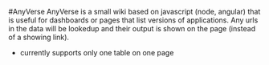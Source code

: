 #AnyVerse
AnyVerse is a small wiki based on javascript (node, angular) that is useful for dashboards or pages that list versions of applications. Any urls in the data will be lookedup and their output is shown on the page (instead of a showing link).
* currently supports only one table on one page
